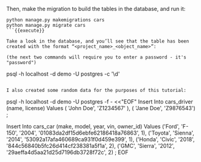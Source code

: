 
Then, make the migration to build the tables in the database, and run it:

```
python manage.py makemigrations cars
python manage.py migrate cars
```{{execute}}

Take a look in the database, and you’ll see that the table has been created with the format “<project_name>_<object_name>”:

(the next two commands will require you to enter a password - it's "password")

```
psql -h localhost -d demo -U postgres -c '\d'
```{{execute}}

I also created some random data for the purposes of this tutorial:

```
psql -h localhost -d demo -U postgres -f - <<"EOF"
Insert Into cars_driver (name, license) Values
   ( 'John Doe', 'Z1234567' ),
   ( 'Jane Doe', 'Z9876543')
;

Insert Into cars_car (make, model, year, vin, owner_id) Values 
   ('Ford', 'F-150', '2004', '01083da2df15d6ebfe62186418a76863', 1), 
   ('Toyota', 'Sienna', '2014', '53092a17afa460689ca931f0d459e399', 1), 
   ('Honda', 'Civic', '2018', '844c56840b5fc26d414cf238381a5f1a', 2), 
   ('GMC', 'Sierra', '2012', '29aeffa4d5aa21d25d7196db3728f72c', 2) 
; 
EOF
```{{execute}}

